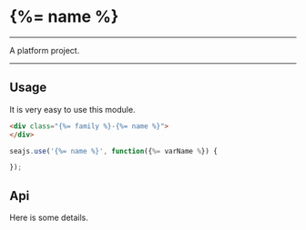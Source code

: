 # {%= name %}

---

A platform project.

---

## Usage

It is very easy to use this module.

````html
<div class="{%= family %}-{%= name %}">
</div>
````

```javascript
seajs.use('{%= name %}', function({%= varName %}) {

});
```

## Api

Here is some details.

